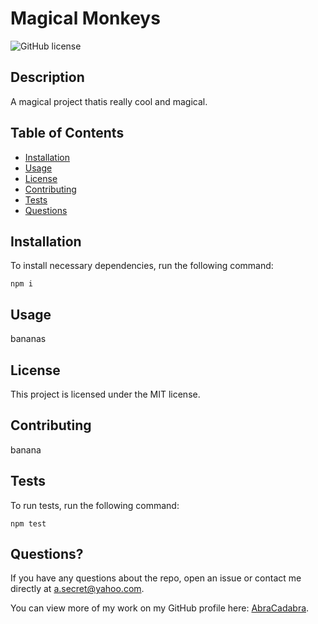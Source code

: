 
  # Magical Monkeys

  ![GitHub license](https://img.shields.io/badge/license-MIT-blue)

  ## Description 
A magical project thatis really cool and magical.

  ## Table of Contents

  * [Installation](#installation)
  * [Usage](#usage)
  * [License](#license)
  * [Contributing](#contribution)
  * [Tests](#tests)
  * [Questions](#questions)

  ## Installation <a id="installation"></a>

  To install necessary dependencies, run the following command: 

  ```
  npm i
  ```
  

  ## Usage <a id="usage"></a>

  bananas

  ## License <a id ="license"></a> 
This project is licensed under the MIT license.

  ## Contributing <a id="contribution"></a>

  banana

  ## Tests <a id="tests"></a>

  To run tests, run the following command: 

   ```
   npm test
   ```
 

  ## Questions? <a id="questions"></a>

  If you have any questions about the repo, open an issue or contact me directly at
   [a.secret@yahoo.com](a.secret@yahoo.com).

   You can view more of my work on my GitHub profile here: [AbraCadabra](https://github.com/AbraCadabra/).

